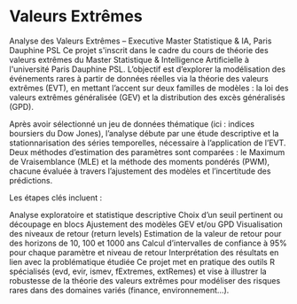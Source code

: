 # Valeurs Extrêmes

Analyse des Valeurs Extrêmes – Executive Master Statistique & IA, Paris Dauphine PSL
Ce projet s'inscrit dans le cadre du cours de théorie des valeurs extrêmes du Master Statistique & Intelligence Artificielle à l'université Paris Dauphine PSL. L’objectif est d’explorer la modélisation des événements rares à partir de données réelles via la théorie des valeurs extrêmes (EVT), en mettant l’accent sur deux familles de modèles : la loi des valeurs extrêmes généralisée (GEV) et la distribution des excès généralisés (GPD).

Après avoir sélectionné un jeu de données thématique (ici : indices boursiers du Dow Jones), l’analyse débute par une étude descriptive et la stationnarisation des séries temporelles, nécessaire à l’application de l’EVT. Deux méthodes d’estimation des paramètres sont comparées : le Maximum de Vraisemblance (MLE) et la méthode des moments pondérés (PWM), chacune évaluée à travers l’ajustement des modèles et l’incertitude des prédictions.

Les étapes clés incluent :

Analyse exploratoire et statistique descriptive
Choix d’un seuil pertinent ou découpage en blocs
Ajustement des modèles GEV et/ou GPD
Visualisation des niveaux de retour (return levels)
Estimation de la valeur de retour pour des horizons de 10, 100 et 1000 ans
Calcul d’intervalles de confiance à 95% pour chaque paramètre et niveau de retour
Interprétation des résultats en lien avec la problématique étudiée
Ce projet met en pratique des outils R spécialisés (evd, evir, ismev, fExtremes, extRemes) et vise à illustrer la robustesse de la théorie des valeurs extrêmes pour modéliser des risques rares dans des domaines variés (finance, environnement…).
